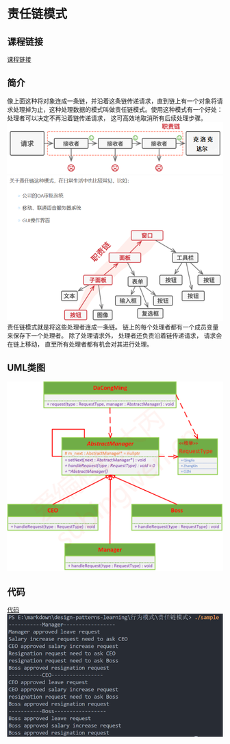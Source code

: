 # 责任链模式

## 课程链接

[课程链接](https://subingwen.cn/design-patterns/chain/)

## 简介

像上面这种将对象连成一条链，并沿着这条链传递请求，直到链上有一个对象将请求处理掉为止，这种处理数据的模式叫做责任链模式。使用这种模式有一个好处：处理者可以决定不再沿着链传递请求， 这可高效地取消所有后续处理步骤。
![责任链1](image-1.png)
![责任链2](image-2.png)
责任链模式就是将这些处理者连成一条链。 链上的每个处理者都有一个成员变量来保存下一个处理者。 除了处理请求外， 处理者还负责沿着链传递请求， 请求会在链上移动， 直至所有处理者都有机会对其进行处理。

## UML类图

![UML类图](image.png)

## 代码

[代码](./sample.cpp)
![结果](image-3.png)